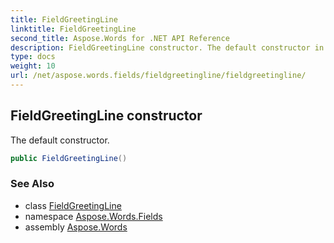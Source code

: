 ```yaml
---
title: FieldGreetingLine
linktitle: FieldGreetingLine
second_title: Aspose.Words for .NET API Reference
description: FieldGreetingLine constructor. The default constructor in C#.
type: docs
weight: 10
url: /net/aspose.words.fields/fieldgreetingline/fieldgreetingline/
---
```

## FieldGreetingLine constructor

The default constructor.

```csharp
public FieldGreetingLine()
```

### See Also

* class [FieldGreetingLine](../)
* namespace [Aspose.Words.Fields](../../fieldgreetingline/)
* assembly [Aspose.Words](../../../)
